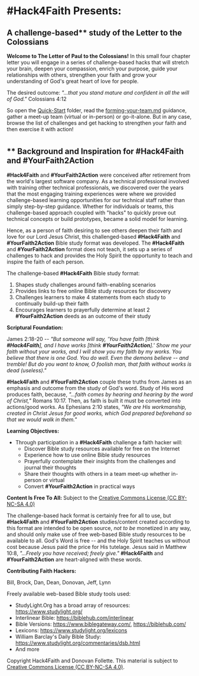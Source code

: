 # #Hack4Faith Presents:

## A challenge-based** study of the Letter to the Colossians 

**Welcome to The Letter of Paul to the Colossians!** In this small four chapter letter you will engage in a series of challenge-based hacks that will stretch your brain, deepen your compassion, enrich your purpose, guide your relationships with others, strengthen your faith and grow your understanding of God's great heart of love for people.

The desired outcome: *"...that you stand mature and confident in all the will of God."* Colossians 4:12

So open the [Quick-Start](https://github.com/hack4faith/colossians/tree/main/Quick-Start) folder, read the [forming-your-team.md](https://github.com/hack4faith/colossians/blob/main/Quick-Start/forming-your-team.md) guidance, gather a meet-up team (virtual or in-person) or go-it-alone. But in any case, browse the list of challenges and get hacking to strengthen your faith and then exercise it with action!



# 
## ** Background and Inspiration for #Hack4Faith and #YourFaith2Action

**#Hack4Faith** and **#YourFaith2Action** were conceived after retirement from the world's largest software company. As a technical professional involved with training other technical professionals, we discovered over the years that the most engaging training experiences were where we provided challenge-based learning opportunities for our technical staff rather than simply step-by-step guidance. Whether for individuals or teams, this challenge-based approach coupled with "hacks" to quickly prove out technical concepts or build prototypes, became a solid model for learning.

Hence, as a person of faith desiring to see others deepen their faith and love for our Lord Jesus Christ, this challenged-based **#Hack4Faith** and **#YourFaith2Action** Bible study format was developed. The **#Hack4Faith** and **#YourFaith2Action** format does not teach, it sets up a series of challenges to hack and provides the Holy Spirit the opportunity to teach and inspire the faith of each person. 

The challenge-based **#Hack4Faith** Bible study format:
1. Shapes study challenges around faith-enabling scenarios
1. Provides links to free online Bible study resources for discovery
1. Challenges learners to make 4 statements from each study to continually build-up their faith
1. Encourages learners to prayerfully determine at least 2 **#YourFaith2Action** deeds as an outcome of their study

**Scriptural Foundation:**

James 2:18-20 -- *"But someone will say, 'You have faith [think **#Hack4Faith**], and I have works [think **#YourFaith2Action**].' Show me your faith without your works, and I will show you my faith by my works. You believe that there is one God. You do well. Even the demons believe -- and tremble! But do you want to know, O foolish man, that faith without works is dead (useless)."*

**#Hack4Faith** and **#YourFaith2Action** couple these truths from James as an emphasis and outcome from the study of God's word. Study of His word produces faith, because, *"…faith comes by hearing and hearing by the word of Christ,"* Romans 10:17. Then, as faith is built it must be converted into actions/good works. As Ephesians 2:10 states, *"We are His workmanship, created in Christ Jesus for good works, which God prepared beforehand so that we would walk in them."*

**Learning Objectives:**
- Through participation in a **#Hack4Faith** challenge a faith hacker will:
    - Discover Bible study resources available for free on the Internet
    - Experience how to use online Bible study resources
    - Prayerfully contemplate their insights from the challenges and journal their thoughts
    - Share their thoughts with others in a team meet-up whether in-person or virtual
    - Convert **#YourFaith2Action** in practical ways

**Content Is Free To All:** Subject to the [Creative Commons License (CC BY-NC-SA 4.0)](https://creativecommons.org/licenses/by-nc-sa/4.0/)

The challenge-based hack format is certainly free for all to use, but **#Hack4Faith** and **#YourFaith2Action** studies/content created according to this format are intended to be open source, *not to be* monetized in any way, and should only make use of free web-based Bible study resources to be available to all. God's Word is free -- and the Holy Spirit teaches us without cost because Jesus paid the price for His tutelage. Jesus said in Matthew 10:8, *"…Freely you have received; freely give."* **#Hack4Faith** and **#YourFaith2Action** are heart-aligned with these words.

**Contributing Faith Hackers:**

Bill, Brock, Dan, Dean, Donovan, Jeff, Lynn

Freely available web-based Bible study tools used:
- StudyLight.Org has a broad array of resources: https://www.studylight.org/
- Interlinear Bible: https://biblehub.com/interlinear
- Bible Versions: https://www.biblegateway.com/, https://biblehub.com/
- Lexicons: https://www.studylight.org/lexicons
- William Barclay's Daily Bible Study: https://www.studylight.org/commentaries/dsb.html
- And more


Copyright Hack4Faith and Donovan Follette. This material is subject to [Creative Commons License (CC BY-NC-SA 4.0)](https://creativecommons.org/licenses/by-nc-sa/4.0/).
